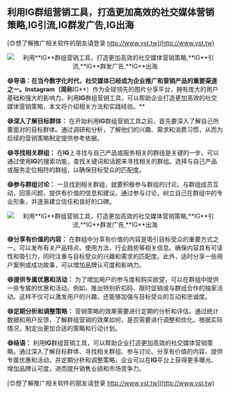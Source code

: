 ## **利用**IG**群组营销工具，打造更加高效的社交媒体营销策略,**IG**引流,**IG**群发广告,**IG**出海**

[😍想了解推广相关软件的朋友请登录 http://www.vst.tw](http://www.vst.tw)

 <center><img src="https://vst.tw/MP4/tuiguang/png/0.png" alt="利用**IG**群组营销工具，打造更加高效的社交媒体营销策略,**IG**引流,**IG**群发广告,**IG**出海"></center>

**😄导语：在当今数字化时代，社交媒体已经成为企业推广和营销产品的重要渠道之一。Instagram（简称**IG**）作为全球领先的图片分享平台，拥有庞大的用户基础和强大的影响力。利用**IG**群组营销工具，可以帮助企业打造更加高效的社交媒体营销策略，本文将介绍相关方法和实践经验。**

**😄深入了解目标群体：**
在开始利用**IG**群组营销工具之前，首先要深入了解自己所要面对的目标群体。通过调研和分析，了解他们的兴趣、需求和消费习惯，从而为后续的营销策略制定提供参考依据。

**😄寻找相关群组：**
在**IG**上寻找与自己产品或服务相关的群组是关键的一步。可以通过使用**IG**的搜索功能，查找关键词和话题来寻找相关的群组。选择与自己产品或服务定位相符的群组，以确保目标受众的匹配度。

**😄参与群组讨论：**
一旦找到相关群组，就要积极参与群组的讨论。与群组成员互动，回答问题，提供有价值的信息和建议。通过参与讨论，树立自己在群组中的专业形象，并逐渐建立信任和良好的口碑。

 <center><img src="https://vst.tw/MP4/tuiguang/png/2.png" alt="利用**IG**群组营销工具，打造更加高效的社交媒体营销策略,**IG**引流,**IG**群发广告,**IG**出海"></center>

**😄分享有价值的内容：**
在群组中分享有价值的内容是吸引目标受众的重要方式之一。可以发布有关产品特点、使用方法、行业趋势等相关信息。确保内容具有可读性和吸引力，同时注重与目标受众的兴趣和需求的匹配度。此外，适时分享一些用户案例或成功故事，可以增加品牌认可度和影响力。

**😄提供专属优惠和活动：**
为了增加用户的参与度和购买欲望，可以在群组中提供一些专属的优惠和活动。例如，推出特别折扣码、限时促销或与群组合作的独家活动。这样不仅可以激发用户的兴趣，还能够加强与目标受众的互动和忠诚度。

**😄定期分析和调整策略：**
营销策略的效果需要进行定期的分析和评估。通过统计数据和用户反馈，了解群组营销的效果如何，是否需要进行调整和优化。根据实际情况，制定出更加合适的策略和行动计划。

**😄结语：**
利用**IG**群组营销工具，可以帮助企业打造更加高效的社交媒体营销策略。通过深入了解目标群体、寻找相关群组、参与讨论、分享有价值的内容、提供专属优惠和活动，并定期分析和调整策略，企业可以在**IG**平台上获得更多曝光、增加品牌认可度，进而提升销售业绩和市场竞争力。

[😍想了解推广相关软件的朋友请登录 http://www.vst.tw](http://www.vst.tw)



